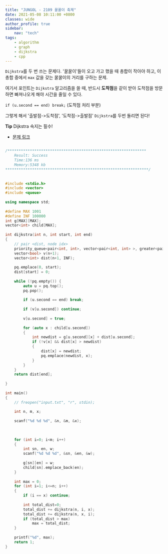 ```yaml
---
title: "JUNGOL - 2109 꿀꿀이 축제"
date: 2021-05-08 10:11:00 +0800
classes: wide
author_profile: true
sidebar:
    nav: "tech"
tags:
    - algorithm
    - graph
    - dijkstra
    - cpp
---
```


`Dijkstra`를 두 번 쓰는 문제다. '꿀꿀이'들이 오고 가고 했을 때 총합이 작아야 하고, 이 총합 중에서 `max` 값을 갖는 꿀꿀이의 거리를 구하는 문제.

여기서 포인트는 `Dijkstra` 알고리즘을 쓸 때, 반드시 **도착점**을 같이 받아 도착점을 방문하면 빠져나오게 해야 시간을 줄일 수 있다.

`if (u.second == end) break;` (도착점 처리 부분)

그렇게 해서 '출발점->도착점', '도착점->출발점' `Dijkstra`를 두번 돌리면 된다!

**Tip** Dijkstra 숙지는 필수!

- [문제 링크](http://www.jungol.co.kr/bbs/board.php?bo_table=pbank&wr_id=2341&sca=4070)

```cpp

/**************************************************************
    Result: Success
    Time:136 ms
    Memory:5348 kb
****************************************************************/
 
 
#include <stdio.h>
#include <vector>
#include <queue>
 
using namespace std;
 
#define MAX 1001
#define INF 100000
int g[MAX][MAX];
vector<int> child[MAX];
 
int dijkstra(int n, int start, int end)
{
    // pair <dist, node idx>
    priority_queue<pair<int, int>, vector<pair<int, int> >, greater<pair<int, int> > > pq;
    vector<bool> v(n+1);
    vector<int> dist(n+1, INF);
 
    pq.emplace(0, start);
    dist[start] = 0;
 
    while (!pq.empty()) {
        auto u = pq.top();
        pq.pop();
 
        if (u.second == end) break;
 
        if (v[u.second]) continue;
 
        v[u.second] = true;
 
        for (auto x : child[u.second])
        {
            int newdist = g[u.second][x] + dist[u.second];
            if (!v[x] && dist[x] > newdist)
            {
                dist[x] = newdist;
                pq.emplace(newdist, x);
            }
        }
    }
    return dist[end];
 
}
 
int main()
{
    // freopen("input.txt", "r", stdin);
 
    int n, m, x;
 
    scanf("%d %d %d", &n, &m, &x);
 
 
 
    for (int i=0; i<m; i++)
    {
        int sn, en, w;
        scanf("%d %d %d", &sn, &en, &w);
 
        g[sn][en] = w;
        child[sn].emplace_back(en);
    }
 
    int max = 0;
    for (int i=1; i<=n; i++)
    {
        if (i == x) continue;
 
        int total_dist=0;
        total_dist += dijkstra(n, i, x);
        total_dist += dijkstra(n, x, i);
        if (total_dist > max)
            max = total_dist;
    }
 
    printf("%d", max);
    return 1;
}